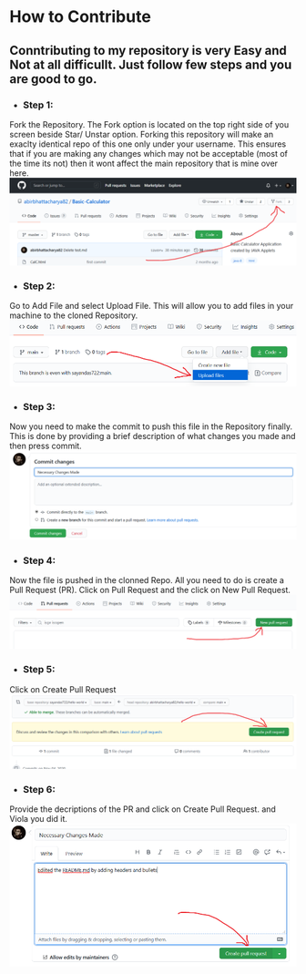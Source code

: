 # How to Contribute
## Conntributing to my repository is very Easy and Not at all difficullt.  Just follow few steps and you are good to go.
* ### Step 1: 
Fork the Repository. The Fork option is located on the top right side of you screen beside Star/ Unstar option. Forking this repository will make an exaclty identical repo of this one only under your username. This ensures that if you are making any changes which may not be acceptable (most of the time its not) then it wont affect the main repository that is mine over here.
![](Images/fork.png)
* ### Step 2: 
Go to Add File and select Upload File. This will allow you to add files in your machine to the cloned Repository.
![](Images/add_file.png)
* ### Step 3: 
Now you need to make the commit to push this file in the Repository finally. This is done by providing a brief description of what changes you made and then press commit.
![](Images/commit.png)
* ### Step 4: 
Now the file is pushed in the clonned Repo. All you need to do is create a Pull Request (PR). Click on Pull Request and the click on New Pull Request.
![](Images/pr.png)
* ### Step 5: 
Click on Create Pull Request
![](Images/pr2.png)
* ### Step 6: 
Provide the decriptions of the PR and click on Create Pull Request. and Viola you did it.
![](Images/pr3.png)
